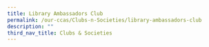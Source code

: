 ```yaml
---
title: Library Ambassadors Club
permalink: /our-ccas/Clubs-n-Societies/library-ambassadors-club
description: ""
third_nav_title: Clubs & Societies
---
```

